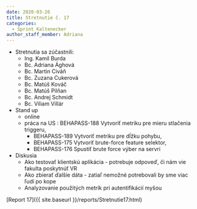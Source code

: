 ```yaml
---
date: 2020-03-26
title: Stretnutie č. 17
categories:
  - Sprint Kaltenecker
author_staff_member: Adriana
---
```

- Stretnutia sa zúčastnili:
    - Ing. Kamil Burda
    - Bc. Adriana Ághová
    - Bc. Martin Civáň
    - Bc. Zuzana Cukerová
    - Bc. Matúš Kováč
    - Bc. Matúš Pilňan
    - Bc. Andrej Schmidt
    - Bc. Viliam Villár
- Stand up
    - online
    - práca na US : BEHAPASS-188 Vytvoriť metriku pre mieru stlačenia triggeru,
        - BEHAPASS-189 Vytvoriť metriku pre dĺžku pohybu,
        - BEHAPASS-175 Vytvoriť brute-force feature selektor,
        - BEHAPASS-176 Spustiť brute force výber na servri
- Diskusia 
    - Ako testovať klientskú aplikácia - potrebuje odpoveď, či nám vie fakulta poskytnúť VR
    - Ako zbierať ďalšie dáta - zatiaľ nemožné potrebovali by sme viac ľudí po kope
    - Analyzovanie použitých metrík pri autentifikácií myšou

[Report 17]({{ site.baseurl }}/reports/Stretnutie17.html)